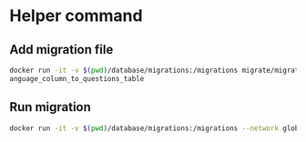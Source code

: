 # Helper command
## Add migration file
```bash
docker run -it -v $(pwd)/database/migrations:/migrations migrate/migrate create -ext sql -dir /migrations add_l
anguage_column_to_questions_table
```

## Run migration
```bash
docker run -it -v $(pwd)/database/migrations:/migrations --network global-network migrate/migrate -path=/migrations -database "mysql://root:adminlocal@tcp(global-mysql:3306)/ai" up 1
```